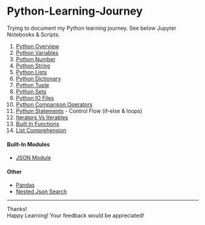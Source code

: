 # Python-Learning-Journey

Trying to document my Python learning journey. See below Jupyter Notebooks & Scripts.

01. [Python Overview](https://github.com/shobhit-singh/Python-Learning-Journey/blob/master/others/PythonOverview.md)
02. [Python Variables](https://github.com/shobhit-singh/Python-Learning-Journey/blob/master/datatypes/PythonVariables.ipynb)
03. [Python Number](https://github.com/shobhit-singh/Python-Learning-Journey/blob/master/datatypes/PythonNumber.ipynb)
04. [Python String](https://github.com/shobhit-singh/Python-Learning-Journey/blob/master/datatypes/PythonString.ipynb)
05. [Python Lists](https://github.com/shobhit-singh/Python-Learning-Journey/blob/master/datatypes/PythonLists.ipynb)
06. [Python Dictionary](https://github.com/shobhit-singh/Python-Learning-Journey/blob/master/datatypes/PythonDictionary.ipynb)
07. [Python Tuple](https://github.com/shobhit-singh/Python-Learning-Journey/blob/master/datatypes/PythonTuple.ipynb)
08. [Python Sets](https://github.com/shobhit-singh/Python-Learning-Journey/blob/master/datatypes/PythonSets.ipynb)
09. [Python IO Files](https://github.com/shobhit-singh/Python-Learning-Journey/blob/master/others/InputOutputFiles.ipynb)
10. [Python Comparison Operators](https://github.com/shobhit-singh/Python-Learning-Journey/blob/master/others/ComparisonOperators.ipynb)
11. [Python Statements](https://github.com/shobhit-singh/Python-Learning-Journey/blob/master/others/PythonStatements.ipynb) - Control Flow (if-else & loops)
12. [Iterators Vs Iterables](https://github.com/shobhit-singh/Python-Learning-Journey/blob/master/others/IteratorsVsIterables.ipynb)
13. [Built In Functions](https://github.com/shobhit-singh/Python-Learning-Journey/blob/master/others/BuiltInFunctions.ipynb)
14. [List Comprehension](https://github.com/shobhit-singh/Python-Learning-Journey/blob/master/others/PythonListComprehension.ipynb)

#### Built-In Modules
+ [JSON Module](https://github.com/shobhit-singh/Python-Learning-Journey/blob/master/json/JsonModule.py)

#### Other
+ [Pandas](https://github.com/shobhit-singh/Python-Learning-Journey/tree/master/pandas)
+ [Nested Json Search](https://github.com/shobhit-singh/Python-Learning-Journey/blob/master/json/nestedJsonSearch.ipynb)


---
Thanks!
<br>
Happy Learning! Your feedback would be appreciated! <br>
